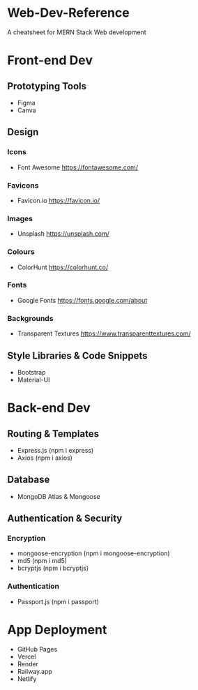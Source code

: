 # Web-Dev-Reference
A cheatsheet for MERN Stack Web development

# Front-end Dev

## Prototyping Tools
* Figma
* Canva

## Design
### Icons
* Font Awesome https://fontawesome.com/

### Favicons
* Favicon.io https://favicon.io/

### Images
* Unsplash https://unsplash.com/

### Colours
* ColorHunt https://colorhunt.co/

### Fonts
* Google Fonts https://fonts.google.com/about

### Backgrounds
* Transparent Textures https://www.transparenttextures.com/

## Style Libraries & Code Snippets
* Bootstrap
* Material-UI

# Back-end Dev

## Routing & Templates
* Express.js (npm i express)
* Axios (npm i axios)

## Database
* MongoDB Atlas & Mongoose

## Authentication & Security
### Encryption
* mongoose-encryption (npm i mongoose-encryption)
* md5 (npm i md5)
* bcryptjs (npm i bcryptjs)

### Authentication
* Passport.js (npm i passport)

# App Deployment
* GitHub Pages
* Vercel
* Render
* Railway.app
* Netlify
